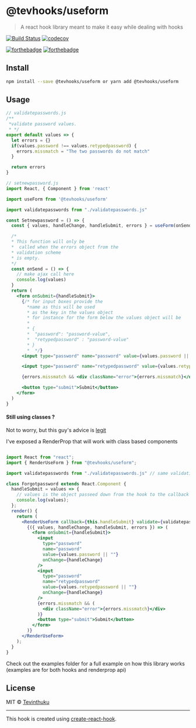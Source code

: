 # @tevhooks/useform

> A react hook library meant to make it easy while dealing with hooks



[![Build Status](https://travis-ci.org/tevhooks/useForm.svg?branch=master)](https://travis-ci.org/tevhooks/useForm)
[![codecov](https://codecov.io/gh/tevhooks/useForm/branch/master/graph/badge.svg)](https://codecov.io/gh/tevhooks/useForm)

[![forthebadge](https://forthebadge.com/images/badges/built-by-hipsters.svg)](https://forthebadge.com)
[![forthebadge](https://forthebadge.com/images/badges/ages-12.svg)](https://forthebadge.com)

## Install

```bash
npm install --save @tevhooks/useform or yarn add @tevhooks/useform
```

## Usage

```js
// validatepasswords.js
/**
 *validate password values.
 * */
export default values => {
  let errors = {}
  if(values.password !== values.retypedpassword) {
    errors.missmatch = "The two passwords do not match"
  }

  return errors
}

```

```jsx
// setnewpassword.js
import React, { Component } from 'react'

import useForm from '@tevhooks/useform'

import validatepasswords from "./validatepasswords.js"

const Setnewpassword = () => {
  const { values, handleChange, handleSubmit, errors } = useForm(onSend, validatepasswords)

  /*
  * This function will only be
  *  called when the errors object from the
  * validation scheme
  * is empty.
  */
  const onSend = () => {
    // make ajax call here
    console.log(values)
  }
  return (
    <form onSubmit={handleSubmit}>
      {/* for input boxes provide the
        *name as this will be used
        * as the key in the values object
        * for instance for the form below the values object will be
        *
        * {
        *  "password": "password-value",
        *  "retypedpassword" : "password-value"
        * }
        *  */}
      <input type="password" name="password" value={values.password || ""} onChange={handleChange}/>

      <input type="password" name="retypedpassword" value={values.retypedpassword || ""} onChange={handleChange}/>

      {errors.missmatch && <div className="error">{errors.missmatch}</div>}

      <button type="submit">Submit</button>
    </form>
  )
}
```


#### Still using classes ?

Not to worry, but this guy's advice is [legit](https://www.youtube.com/watch?v=dpw9EHDh2bM&feature=youtu.be&t=3726)

I've exposed a RenderProp that will work with class based components

```jsx

import React from "react";
import { RenderUseForm } from "@tevhooks/useform";

import validatepasswords from "./validatepasswords.js" // same validation as used in the above example

class Forgotpassword extends React.Component {
  handleSubmit = values => {
    // values is the object passeed down from the hook to the callback function
    console.log(values);
  };
  render() {
    return (
      <RenderUseForm callback={this.handleSubmit} validate={validatepasswords}>
        {({ values, handleChange, handleSubmit, errors }) => (
          <form onSubmit={handleSubmit}>
            <input
              type="password"
              name="password"
              value={values.password || ""}
              onChange={handleChange}
            />
            <input
              type="password"
              name="retypedpassword"
              value={values.retypedpassword || ""}
              onChange={handleChange}
            />
            {errors.missmatch && (
              <div className="error">{errors.missmatch}</div>
            )}
            <button type="submit">Submit</button>
          </form>
        )}
      </RenderUseForm>
    );
  }
}

```



Check out the examples folder for a full example on how this library works (examples are for both hooks and renderprop api)


## License

MIT © [Tevinthuku](https://github.com/Tevinthuku)

---

This hook is created using [create-react-hook](https://github.com/hermanya/create-react-hook).
